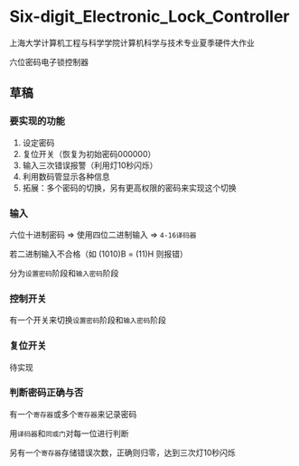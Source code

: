# Six-digit_Electronic_Lock_Controller
上海大学计算机工程与科学学院计算机科学与技术专业夏季硬件大作业

六位密码电子锁控制器

## 草稿

### 要实现的功能

1. 设定密码
2. 复位开关（恢复为初始密码000000）
3. 输入三次错误报警（利用灯10秒闪烁）
4. 利用数码管显示各种信息
5. 拓展：多个密码的切换，另有更高权限的密码来实现这个切换



### 输入

六位十进制密码 => 使用四位二进制输入 => `4-16译码器`

若二进制输入不合格（如 (1010)B = (11)H 则报错）

分为`设置密码`阶段和`输入密码`阶段



### 控制开关

有一个开关来切换`设置密码`阶段和`输入密码`阶段



### 复位开关

待实现



### 判断密码正确与否

有一个`寄存器`或多个`寄存器`来记录密码

用`译码器`和`同或门`对每一位进行判断		

另有一个`寄存器`存储错误次数，正确则归零，达到三次灯10秒闪烁